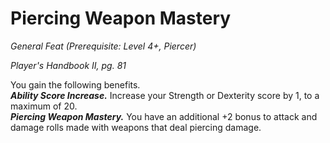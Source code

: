 # Piercing Weapon Mastery
*General Feat (Prerequisite: Level 4+, Piercer)*

*Player's Handbook II, pg. 81*

You gain the following benefits.    
***Ability Score Increase.*** Increase your Strength or Dexterity score by 1, to a maximum of 20.  
***Piercing Weapon Mastery.*** You have an additional +2 bonus to attack and damage rolls made with weapons that deal piercing damage.